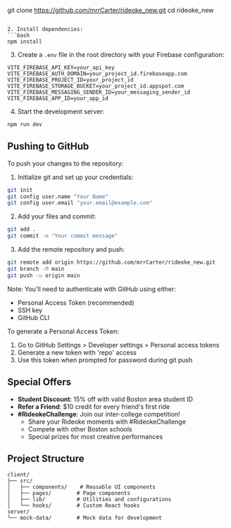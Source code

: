 git clone https://github.com/mrrCarter/rideoke_new.git
cd rideoke_new
```

2. Install dependencies:
```bash
npm install
```

3. Create a `.env` file in the root directory with your Firebase configuration:
```env
VITE_FIREBASE_API_KEY=your_api_key
VITE_FIREBASE_AUTH_DOMAIN=your_project_id.firebaseapp.com
VITE_FIREBASE_PROJECT_ID=your_project_id
VITE_FIREBASE_STORAGE_BUCKET=your_project_id.appspot.com
VITE_FIREBASE_MESSAGING_SENDER_ID=your_messaging_sender_id
VITE_FIREBASE_APP_ID=your_app_id
```

4. Start the development server:
```bash
npm run dev
```

## Pushing to GitHub

To push your changes to the repository:

1. Initialize git and set up your credentials:
```bash
git init
git config user.name "Your Name"
git config user.email "your.email@example.com"
```

2. Add your files and commit:
```bash
git add .
git commit -m "Your commit message"
```

3. Add the remote repository and push:
```bash
git remote add origin https://github.com/mrrCarter/rideoke_new.git
git branch -M main
git push -u origin main
```

Note: You'll need to authenticate with GitHub using either:
- Personal Access Token (recommended)
- SSH key
- GitHub CLI

To generate a Personal Access Token:
1. Go to GitHub Settings > Developer settings > Personal access tokens
2. Generate a new token with 'repo' access
3. Use this token when prompted for password during git push

## Special Offers

- **Student Discount**: 15% off with valid Boston area student ID
- **Refer a Friend**: $10 credit for every friend's first ride
- **#RideokeChallenge**: Join our inter-college competition!
  - Share your Rideoke moments with #RideokeChallenge
  - Compete with other Boston schools
  - Special prizes for most creative performances

## Project Structure

```
client/
├── src/
│   ├── components/    # Reusable UI components
│   ├── pages/        # Page components
│   ├── lib/          # Utilities and configurations
│   └── hooks/        # Custom React hooks
server/
└── mock-data/        # Mock data for development